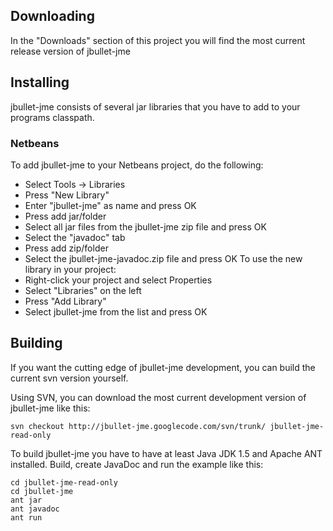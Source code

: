 ## Downloading ##
In the "Downloads" section of this project you will find the most current release version of jbullet-jme


## Installing ##
jbullet-jme consists of several jar libraries that you have to add to your programs classpath.

### Netbeans ###
To add jbullet-jme to your Netbeans project, do the following:
  * Select Tools -> Libraries
  * Press "New Library"
  * Enter "jbullet-jme" as name and press OK
  * Press add jar/folder
  * Select all jar files from the jbullet-jme zip file and press OK
  * Select the "javadoc" tab
  * Press add zip/folder
  * Select the jbullet-jme-javadoc.zip file and press OK
To use the new library in your project:
  * Right-click your project and select Properties
  * Select "Libraries" on the left
  * Press "Add Library"
  * Select jbullet-jme from the list and press OK

## Building ##
If you want the cutting edge of jbullet-jme development, you can build the current svn version yourself.

Using SVN, you can download the most current development version of jbullet-jme like this:
```
svn checkout http://jbullet-jme.googlecode.com/svn/trunk/ jbullet-jme-read-only
```
To build jbullet-jme you have to have at least Java JDK 1.5 and Apache ANT installed. Build, create JavaDoc and run the example like this:
```
cd jbullet-jme-read-only
cd jbullet-jme
ant jar
ant javadoc
ant run
```